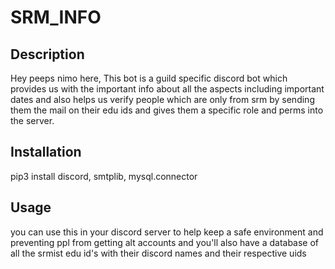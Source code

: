 # SRM_INFO

## Description
Hey peeps nimo here, This bot is a guild specific discord bot which provides us with the important info about all the aspects including important dates and also helps us verify people which are only from srm by sending them the mail on their edu ids and gives them a specific role and perms into the server.


## Installation
pip3 install discord, smtplib, mysql.connector


## Usage 
you can use this in your discord server to help keep a safe environment and preventing ppl from getting alt accounts and you'll also have a database of all the srmist edu id's with their discord names and their respective uids


